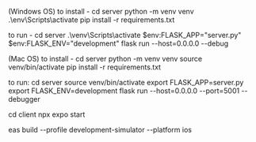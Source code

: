 (Windows OS)
to install -
    cd server
    python -m venv venv
    .\env\Scripts\activate
    pip install -r requirements.txt
    
to run -
    cd server
    .\venv\Scripts\activate
    $env:FLASK_APP="server.py"
    $env:FLASK_ENV="development"
    flask run --host=0.0.0.0 --debug

(Mac OS)
to install - 
    cd server
    python -m venv venv
    source venv/bin/activate
    pip install -r requirements.txt

to run:
    cd server
    source venv/bin/activate
    export FLASK_APP=server.py
    export FLASK_ENV=development
    flask run --host=0.0.0.0 --port=5001 --debugger

cd client
npx expo start

eas build --profile development-simulator --platform ios